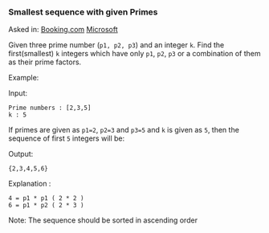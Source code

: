 ### Smallest sequence with given Primes

Asked in: [Booking.com](#) [Microsoft](#)

Given three prime number (`p1, p2, p3`) and an integer `k`. Find the first(smallest) `k` integers which have only `p1`, `p2`, `p3` or a combination of them as their prime factors.

Example:

Input:
```
Prime numbers : [2,3,5] 
k : 5
```
If primes are given as `p1=2`, `p2=3` and `p3=5` and `k` is given as `5`, then the sequence of first `5` integers will be: 

Output:
```
{2,3,4,5,6}
```

Explanation : 
```
4 = p1 * p1 ( 2 * 2 )
6 = p1 * p2 ( 2 * 3 )
```

Note: The sequence should be sorted in ascending order
